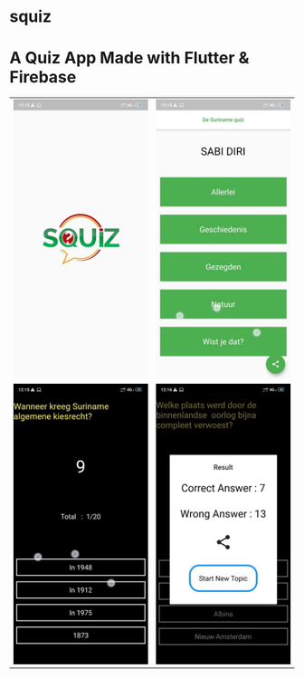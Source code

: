 # squiz

# A Quiz App Made with Flutter & Firebase
<table>
  <tr><td><img src="photo6262635593079040575.jpg"></td><td><img src="photo6262635593079040573.jpg"></td>
  </tr>
  <tr><td><img src="photo6262635593079040574.jpg"></td><td><img src="photo6262635593079040572.jpg"></td>
  </tr>
 
  </table>
